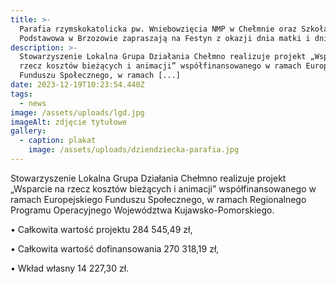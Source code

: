 ```yaml
---
title: >-
  Parafia rzymskokatolicka pw. Wniebowzięcia NMP w Chełmnie oraz Szkoła
  Podstawowa w Brzozowie zapraszają na Festyn z okazji dnia matki i dnia dziecka
description: >-
  Stowarzyszenie Lokalna Grupa Działania Chełmno realizuje projekt „Wsparcie na
  rzecz kosztów bieżących i animacji” współfinansowanego w ramach Europejskiego
  Funduszu Społecznego, w ramach [...]
date: 2023-12-19T10:23:54.440Z
tags:
  - news
image: /assets/uploads/lgd.jpg
imageAlt: zdjęcie tytułowe
gallery:
  - caption: plakat
    image: /assets/uploads/dziendziecka-parafia.jpg
---
```

Stowarzyszenie Lokalna Grupa Działania Chełmno realizuje projekt „Wsparcie na rzecz kosztów bieżących i animacji” współfinansowanego w ramach Europejskiego Funduszu Społecznego, w ramach Regionalnego Programu Operacyjnego Województwa Kujawsko-Pomorskiego.



• Całkowita wartość projektu 284 545,49 zł,



• Całkowita wartość dofinansowania 270 318,19 zł,



• Wkład własny 14 227,30 zł.
